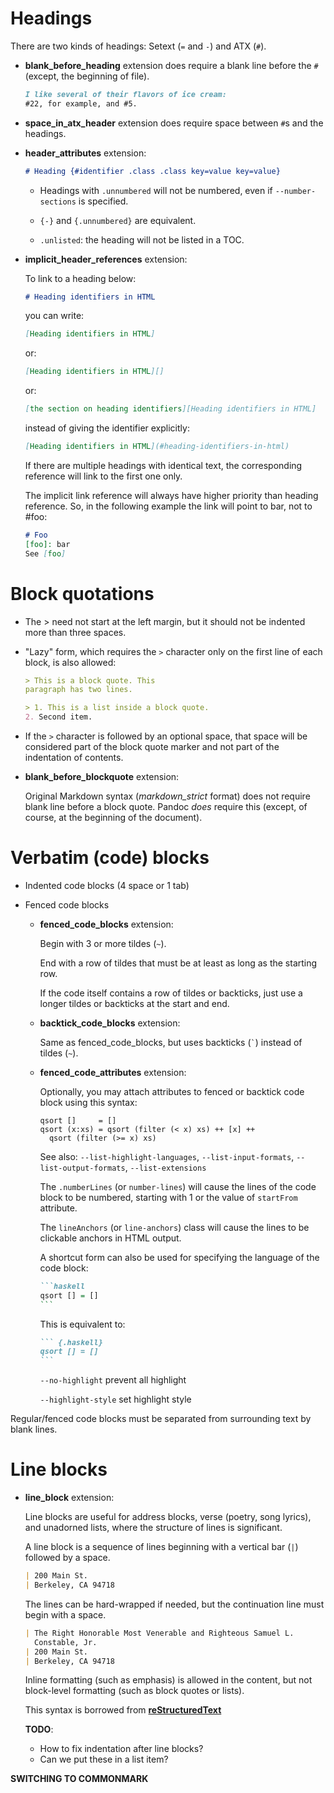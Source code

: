 # Headings

There are two kinds of headings: Setext (`=` and `-`) and ATX (`#`).

- **blank_before_heading** extension does require a blank line before the `#`
  (except, the beginning of file).

    ```markdown
    I like several of their flavors of ice cream:
    #22, for example, and #5.
    ```

- **space_in_atx_header** extension does require space between `#`s and the
  headings.

- **header_attributes** extension:

    ```markdown
    # Heading {#identifier .class .class key=value key=value}
    ```

  + Headings with `.unnumbered` will not be numbered, even if
    `--number-sections` is specified.

  + `{-}` and `{.unnumbered}` are equivalent.

  + `.unlisted`: the heading will not be listed in a TOC.

- **implicit_header_references** extension:

    To link to a heading below:

    ```markdown
    # Heading identifiers in HTML
    ```

    you can write:

    ```markdown
    [Heading identifiers in HTML]
    ```

    or:

    ```markdown
    [Heading identifiers in HTML][]
    ```

    or:

    ```markdown
    [the section on heading identifiers][Heading identifiers in HTML]
    ```

    instead of giving the identifier explicitly:

    ```markdown
    [Heading identifiers in HTML](#heading-identifiers-in-html)
    ```

    If there are multiple headings with identical text, the corresponding
    reference will link to the first one only.

    The implicit link reference will always have higher priority than heading
    reference. So, in the following example the link will point to bar, not to
    #foo:

    ```markdown
    # Foo
    [foo]: bar
    See [foo]
    ```

# Block quotations

- The > need not start at the left margin, but it should not be indented more
  than three spaces.

- "Lazy" form, which requires the `>` character only on the first line of each
  block, is also allowed:

    ```markdown
    > This is a block quote. This
    paragraph has two lines.

    > 1. This is a list inside a block quote.
    2. Second item.
    ```

- If the `>` character is followed by an optional space, that space will be
  considered part of the block quote marker and not part of the indentation
  of contents.

- **blank_before_blockquote** extension:

    Original Markdown syntax (_markdown_strict_ format) does not require blank
    line before a block quote. Pandoc _does_ require this (except, of course,
    at the beginning of the document).

# Verbatim (code) blocks

- Indented code blocks (4 space or 1 tab)

- Fenced code blocks

  + **fenced_code_blocks** extension:

      Begin with 3 or more tildes (`~`).

      End with a row of tildes that must be at least as long as the starting
      row.
    
      If the code itself contains a row of tildes or backticks, just use a
      longer tildes or backticks at the start and end.

  + **backtick_code_blocks** extension:

      Same as fenced_code_blocks, but uses backticks (`` ` ``) instead of
      tildes (`~`).

  + **fenced_code_attributes** extension:

      Optionally, you may attach attributes to fenced or backtick code block
      using this syntax:

      ~~~~ {#mycode .haskell .numberLines startFrom="100"}
      qsort []     = []
      qsort (x:xs) = qsort (filter (< x) xs) ++ [x] ++
        qsort (filter (>= x) xs)
      ~~~~~~~~~~~~~~~~~~~~~~~~~~~~~~~~~~~~~~~~~~~~~~~~~

      See also:
      `--list-highlight-languages`,
      `--list-input-formats`,
      `--list-output-formats`,
      `--list-extensions`

      The `.numberLines` (or `number-lines`) will cause the lines of the code
      block to be numbered, starting with 1 or the value of `startFrom`
      attribute.

      The `lineAnchors` (or `line-anchors`) class will cause the lines to be
      clickable anchors in HTML output.

      A shortcut form can also be used for specifying the language of the code
      block:

      ~~~markdown
      ```haskell
      qsort [] = []
      ```
      ~~~~

      This is equivalent to:

      ~~~markdown
      ``` {.haskell}
      qsort [] = []
      ```
      ~~~

      `--no-highlight` prevent all highlight

      `--highlight-style` set highlight style

Regular/fenced code blocks must be separated from surrounding text by blank
lines.

# Line blocks

- **line_block** extension:

  Line blocks are useful for address blocks, verse (poetry, song lyrics), and
  unadorned lists, where the structure of lines is significant.

  A line block is a sequence of lines beginning with a vertical bar (`|`)
  followed by a space.

    ~~~markdown
    | 200 Main St.
    | Berkeley, CA 94718
    ~~~

  The lines can be hard-wrapped if needed, but the continuation line must begin
  with a space.

    ```markdown
    | The Right Honorable Most Venerable and Righteous Samuel L.
      Constable, Jr.
    | 200 Main St.
    | Berkeley, CA 94718
    ```

  Inline formatting (such as emphasis) is allowed in the content, but not
  block-level formatting (such as block quotes or lists).

  This syntax is borrowed from **[reStructuredText]**

  **TODO**:
    - How to fix indentation after line blocks?
    - Can we put these in a list item?

  [reStructuredText]: https://docutils.sourceforge.io/docs/ref/rst/restructuredtext.html#line-blocks "reStructuredText docs"


**SWITCHING TO COMMONMARK**
